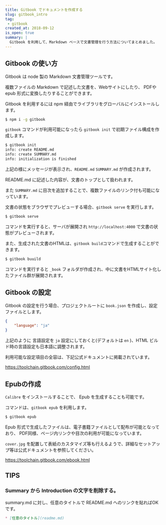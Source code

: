 ```yaml
---
title: Gitbook でドキュメントを作成する
slug: gitbook_intro
tag: 
 - gitbook
created_at: 2018-09-12
is_open: true
summary: | 
  Gitbook を利用して、Markdown ベースで文書管理を行う方法についてまとめました。
---
```


## Gitbook の使い方

Gitbook は node 製の Markdown 文書管理ツールです。

複数ファイルの Markdown で記述した文書を、Webサイトにしたり、
PDFや epub 形式に変換したりすることができます。

Gitbook を利用するには npm 経由でライブラリをグローバルにインストールします。

```bash
$ npm i -g gitbook
```

`gitbook` コマンドが利用可能になったら `gitbook init` で初期ファイル構成を作成します。


```bash
$ gitbook init
info: create README.md 
info: create SUMMARY.md 
info: initialization is finished 
```

上記の様にメッセージが表示され、`README.md` `SUMMARY.md` が作成されます。

README.md に記述した内容が、文書のトップとして扱われます。

また `SUMMARY.md` に目次を追加することで、複数ファイルのリンク付も可能になっています。


文書の状態をブラウザでプレビューする場合、`gitbook serve` を実行します。

```bash
$ gitbook serve
```

コマンドを実行すると、サーバが展開され `http://localhost:4000` で文書の状態がプレビューされます。

また、生成された文書のHTMLは、`gitbook build`コマンドで生成することができます。

```bash
$ gitbook buuild
```

コマンドを実行すると `_book` フォルダが作成され、中に文書をHTMLサイト化したファイル群が展開されます。

## Gitbook の設定

Gitbook の設定を行う場合、プロジェクトルートに `book.json` を作成し、設定ファイルとします。

```json
{
    "language": "ja"
}
```

上記のように 言語設定を `ja` 設定にしておくと(デフォルトは `en` )、HTML ビルド時の言語設定も日本語に調整されます。

利用可能な設定項目の全容は、下記公式ドキュメントに掲載されています。

https://toolchain.gitbook.com/config.html

## Epubの作成

`Calibre` をインストールすることで、 Epub を生成することも可能です。

コマンドは、`gitbook epub` を利用します。

```bash
$ gitbook epub
```

Epub 形式で生成したファイルは、電子書籍ファイルとして配布が可能となっており、
PDF同様、ページ内リンクや目次の利用が可能になっています。

`cover.jpg` を配置して表紙のカスタマイズ等も行えるようで、詳細なセットアップ等は公式ドキュメントを参照してください。 

https://toolchain.gitbook.com/ebook.html

## TIPS 

### Summary から Introduction の文字を削除する。

summary.md に対し、任意のタイトルで README.md へのリンクを貼ればOKです。

```markdown
* [任意のタイトル](readme.md)
```
